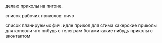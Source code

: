 делаю приколы на питоне.

список рабочих приколов:
ничо

список планируемых фич:
идле прикол для стима
хакерские приколы для консоли
что нибудь с телеграм ботами
какие нибудь приколы с вконтактом
